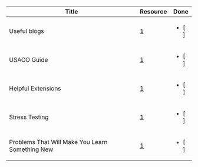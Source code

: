 Title | Resource | Done 
---|---|---|
Useful blogs | [1](https://codeforces.com/blog/entry/91363) | <ul><li>[ ] </li></ul> 
USACO Guide | [1](https://usaco.guide/dashboard/) | <ul><li>[ ] </li></ul> 
Helpful Extensions | [1](https://codeforces.com/blog/entry/82884) | <ul><li>[ ] </li></ul>
Stress Testing | [1](https://ali-ibrahim137.github.io/competitive/programming/2020/08/23/Stress-Testing.html) | <ul><li>[ ] </li></ul> 
Problems That Will Make You Learn Something New | [1](https://docs.google.com/spreadsheets/d/15CK3SvWQqck-KVU6z9zVJoW0-Rikylapw9v8eXxVDGo/edit#gid=0) | <ul><li>[ ] </li></ul> 
